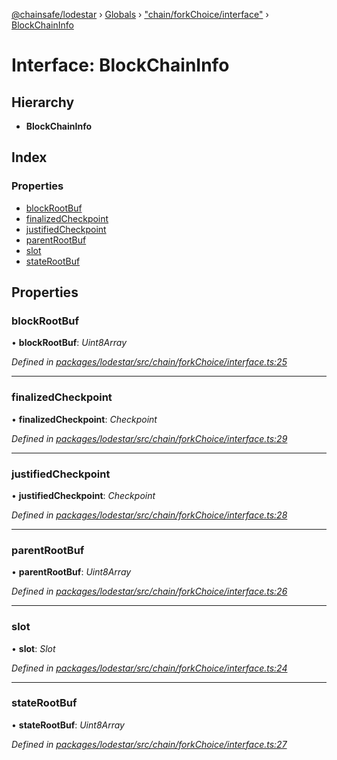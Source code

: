 [@chainsafe/lodestar](../README.md) › [Globals](../globals.md) › ["chain/forkChoice/interface"](../modules/_chain_forkchoice_interface_.md) › [BlockChainInfo](_chain_forkchoice_interface_.blockchaininfo.md)

# Interface: BlockChainInfo

## Hierarchy

* **BlockChainInfo**

## Index

### Properties

* [blockRootBuf](_chain_forkchoice_interface_.blockchaininfo.md#blockrootbuf)
* [finalizedCheckpoint](_chain_forkchoice_interface_.blockchaininfo.md#finalizedcheckpoint)
* [justifiedCheckpoint](_chain_forkchoice_interface_.blockchaininfo.md#justifiedcheckpoint)
* [parentRootBuf](_chain_forkchoice_interface_.blockchaininfo.md#parentrootbuf)
* [slot](_chain_forkchoice_interface_.blockchaininfo.md#slot)
* [stateRootBuf](_chain_forkchoice_interface_.blockchaininfo.md#staterootbuf)

## Properties

###  blockRootBuf

• **blockRootBuf**: *Uint8Array*

*Defined in [packages/lodestar/src/chain/forkChoice/interface.ts:25](https://github.com/ChainSafe/lodestar/blob/f536e8f/packages/lodestar/src/chain/forkChoice/interface.ts#L25)*

___

###  finalizedCheckpoint

• **finalizedCheckpoint**: *Checkpoint*

*Defined in [packages/lodestar/src/chain/forkChoice/interface.ts:29](https://github.com/ChainSafe/lodestar/blob/f536e8f/packages/lodestar/src/chain/forkChoice/interface.ts#L29)*

___

###  justifiedCheckpoint

• **justifiedCheckpoint**: *Checkpoint*

*Defined in [packages/lodestar/src/chain/forkChoice/interface.ts:28](https://github.com/ChainSafe/lodestar/blob/f536e8f/packages/lodestar/src/chain/forkChoice/interface.ts#L28)*

___

###  parentRootBuf

• **parentRootBuf**: *Uint8Array*

*Defined in [packages/lodestar/src/chain/forkChoice/interface.ts:26](https://github.com/ChainSafe/lodestar/blob/f536e8f/packages/lodestar/src/chain/forkChoice/interface.ts#L26)*

___

###  slot

• **slot**: *Slot*

*Defined in [packages/lodestar/src/chain/forkChoice/interface.ts:24](https://github.com/ChainSafe/lodestar/blob/f536e8f/packages/lodestar/src/chain/forkChoice/interface.ts#L24)*

___

###  stateRootBuf

• **stateRootBuf**: *Uint8Array*

*Defined in [packages/lodestar/src/chain/forkChoice/interface.ts:27](https://github.com/ChainSafe/lodestar/blob/f536e8f/packages/lodestar/src/chain/forkChoice/interface.ts#L27)*
